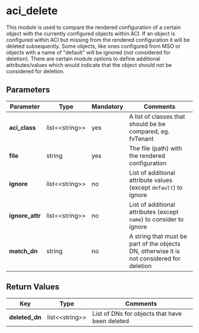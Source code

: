 # aci_delete

This module is used to compare the rendered configuration of a certain object with the currently configured objects within ACI. If an object is configured within ACI but missing from the rendered configuration it will be deleted subsequently. Some objects, like ones configured from MSO or objects with a name of "default" will be ignored (not considered for deletion). There are certain module options to define additional attributes/values which would indicate that the object should not be considered for deletion.

## Parameters

Parameter | Type | Mandatory | Comments
----------|------|-----------|---------
**aci_class** | list<<string\>\> | yes | A list of classes that should be be compared, eg. fvTenant
**file** | string | yes | The file (path) with the rendered configuration
**ignore** | list<<string\>\> | no | List of additional attribute values (except ```default```) to ignore
**ignore_attr** | list<<string\>\> | no | List of additional attributes (except ```name```) to consider to ignore
**match_dn** | string | no | A string that must be part of the objects DN, otherwise it is not considered for deletion

## Return Values

Key | Type | Comments
----|------|---------
**deleted_dn** | list<<string\>\> | List of DNs for objects that have been deleted
